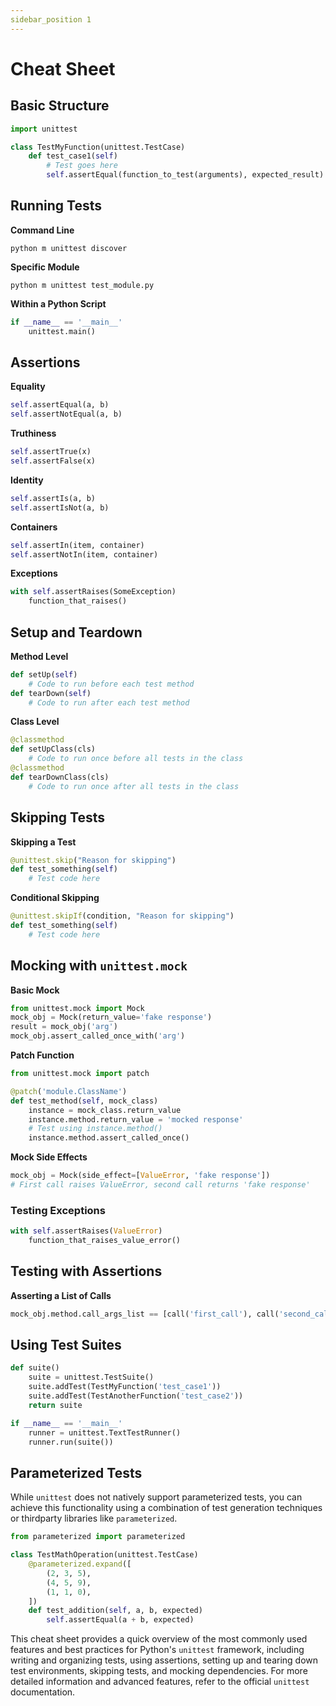 ```yaml
---
sidebar_position 1
---
```


# Cheat Sheet

## Basic Structure

```python
import unittest

class TestMyFunction(unittest.TestCase)
    def test_case1(self)
        # Test goes here
        self.assertEqual(function_to_test(arguments), expected_result)
```

## Running Tests

**Command Line**

```
python m unittest discover
```

**Specific Module**

```
python m unittest test_module.py
```

**Within a Python Script**

```python
if __name__ == '__main__'
    unittest.main()
```

## Assertions

**Equality**

```python
self.assertEqual(a, b)
self.assertNotEqual(a, b)
```

**Truthiness**

```python
self.assertTrue(x)
self.assertFalse(x)
```

**Identity**

```python
self.assertIs(a, b)
self.assertIsNot(a, b)
```

**Containers**

```python
self.assertIn(item, container)
self.assertNotIn(item, container)
```

**Exceptions**

```python
with self.assertRaises(SomeException)
    function_that_raises()
```

## Setup and Teardown

**Method Level**

```python
def setUp(self)
    # Code to run before each test method
def tearDown(self)
    # Code to run after each test method
```

**Class Level**

```python
@classmethod
def setUpClass(cls)
    # Code to run once before all tests in the class
@classmethod
def tearDownClass(cls)
    # Code to run once after all tests in the class
```

## Skipping Tests

**Skipping a Test**

```python
@unittest.skip("Reason for skipping")
def test_something(self)
    # Test code here
```

**Conditional Skipping**

```python
@unittest.skipIf(condition, "Reason for skipping")
def test_something(self)
    # Test code here
```

## Mocking with `unittest.mock`

**Basic Mock**

```python
from unittest.mock import Mock
mock_obj = Mock(return_value='fake response')
result = mock_obj('arg')
mock_obj.assert_called_once_with('arg')
```

**Patch Function**

```python
from unittest.mock import patch

@patch('module.ClassName')
def test_method(self, mock_class)
    instance = mock_class.return_value
    instance.method.return_value = 'mocked response'
    # Test using instance.method()
    instance.method.assert_called_once()
```

**Mock Side Effects**

```python
mock_obj = Mock(side_effect=[ValueError, 'fake response'])
# First call raises ValueError, second call returns 'fake response'
```

### Testing Exceptions

```python
with self.assertRaises(ValueError)
    function_that_raises_value_error()
```

## Testing with Assertions

**Asserting a List of Calls**

```python
mock_obj.method.call_args_list == [call('first_call'), call('second_call')]
```

## Using Test Suites

```python
def suite()
    suite = unittest.TestSuite()
    suite.addTest(TestMyFunction('test_case1'))
    suite.addTest(TestAnotherFunction('test_case2'))
    return suite

if __name__ == '__main__'
    runner = unittest.TextTestRunner()
    runner.run(suite())
```

## Parameterized Tests

While `unittest` does not natively support parameterized tests, you can achieve this functionality using a combination of test generation techniques or thirdparty libraries like `parameterized`.

```python
from parameterized import parameterized

class TestMathOperation(unittest.TestCase)
    @parameterized.expand([
        (2, 3, 5),
        (4, 5, 9),
        (1, 1, 0),
    ])
    def test_addition(self, a, b, expected)
        self.assertEqual(a + b, expected)
```

This cheat sheet provides a quick overview of the most commonly used features and best practices for Python's `unittest` framework, including writing and organizing tests, using assertions, setting up and tearing down test environments, skipping tests, and mocking dependencies. For more detailed information and advanced features, refer to the official `unittest` documentation.
